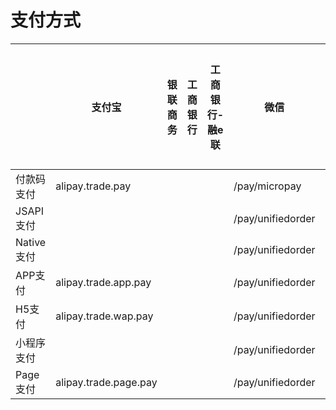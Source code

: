 # 支付方式

|                   |支付宝               |银联商务      |工商银行   |工商银行-融e联|微信             |建设银行|               |建设银行-外联平台|
|  ----             | ---                 | ---          | ---       | ----         | ----            | ----   | ----          | ----            |
| 付款码支付        |alipay.trade.pay     |              |           |              |/pay/micropay    |        |               |                 |
| JSAPI支付         |                     |              |           |              |/pay/unifiedorder|        |               |                 |
| Native支付        |                     |              |           |              |/pay/unifiedorder|        |               |                 |
| APP支付           |alipay.trade.app.pay |              |           |              |/pay/unifiedorder|        |               |                 |
| H5支付            |alipay.trade.wap.pay |              |           |              |/pay/unifiedorder|        |               |                 |
| 小程序支付        |                     |              |           |              |/pay/unifiedorder|        |               |                 |
| Page支付          |alipay.trade.page.pay|              |           |              |/pay/unifiedorder|        |               |                 |




